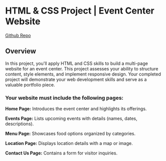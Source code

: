 # HTML & CSS Project | Event Center Website

[Github Repo](https://github.com/greencarlos/EventCenterWebsite)


## Overview

In this project, you'll apply HTML and CSS skills to build a multi-page website for an event center. This project assesses your ability to structure content, style elements, and implement responsive design. Your completed project will demonstrate your web development skills and serve as a valuable portfolio piece.


### Your website must include the following pages:

<b>Home Page:</b> Introduces the event center and highlights its offerings.

<b>Events Page:</b> Lists upcoming events with details (names, dates, descriptions).

<b>Menu Page:</b> Showcases food options organized by categories.

<b>Location Page:</b> Displays location details with a map or image.

<b>Contact Us Page:</b> Contains a form for visitor inquiries.
